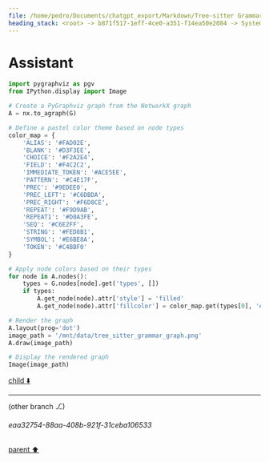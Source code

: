 ```yaml
---
file: /home/pedro/Documents/chatgpt_export/Markdown/Tree-sitter Grammar Visualization_ NetworkX & Graphviz.md
heading_stack: <root> -> b871f517-1eff-4ce0-a351-f14ea50e2084 -> System -> 10bdd2ac-112a-465d-8a80-9a7e6b87ee8a -> System -> aaa26ed0-25be-4ce1-881e-13f438a81018 -> User -> 16f82114-8497-4426-bb51-62a94559597a -> Assistant -> NetworkX -> Graphviz -> Combining NetworkX and Graphviz for Tree-sitter Grammar Visualization -> The Challenge -> The Approach -> Creative Ideas -> Technical Implementation -> Potential Pitfalls -> Conclusion -> aaa26fc9-1f37-46e5-9259-458a8d55dd15 -> User -> 9c564aec-e677-44c1-a480-a6c57d293462 -> Assistant -> a3eb6e27-f341-4b7a-a3d2-34f4cc84ec17 -> Assistant -> c52b2616-0df0-48a9-9a0a-0953bfbd2965 -> Tool -> ae11aab9-6f35-454c-94b2-c2c53890111e -> Assistant -> ca2f2a60-b9a3-4f93-9754-5ebe5ba70517 -> Assistant -> 8fba5a35-e974-4d97-ae80-844eb75c9ac4 -> Tool -> 6d10afb6-8dde-460d-9bad-821eb823350a -> Assistant -> cfa78ec0-6094-4895-a72e-3a426f4b264f -> Assistant -> 873bf5b9-8358-4f4b-828c-bc6c8c8b0cb2 -> Tool -> 1e02448a-70e8-498b-9928-ca9322d13faa -> Assistant -> aaa2f428-a377-42b7-a840-b7891498e057 -> User -> f63d0e39-9f0b-48d6-84eb-9062cb61b68e -> Assistant -> c6ac11e8-313a-4e50-9fdd-313705be3dee -> Assistant -> 326bbb63-28ff-4ade-9893-1f1b83ad81e9 -> Tool -> 35bfbcf8-aee4-4527-9f9c-8e48ebda444e -> Assistant -> 1377b9b9-b2c5-4e10-94a2-3e290eb55e68 -> Assistant
---
```

# Assistant

```python
import pygraphviz as pgv
from IPython.display import Image

# Create a PyGraphviz graph from the NetworkX graph
A = nx.to_agraph(G)

# Define a pastel color theme based on node types
color_map = {
    'ALIAS': '#FAD02E',
    'BLANK': '#D3F3EE',
    'CHOICE': '#F2A2E4',
    'FIELD': '#F4C2C2',
    'IMMEDIATE_TOKEN': '#ACE5EE',
    'PATTERN': '#C4E17F',
    'PREC': '#9EDEE0',
    'PREC_LEFT': '#C6DBDA',
    'PREC_RIGHT': '#F6D8CE',
    'REPEAT': '#F9D9AB',
    'REPEAT1': '#D0A3FE',
    'SEQ': '#C6E2FF',
    'STRING': '#FED8B1',
    'SYMBOL': '#E6BE8A',
    'TOKEN': '#C4BBF0'
}

# Apply node colors based on their types
for node in A.nodes():
    types = G.nodes[node].get('types', [])
    if types:
        A.get_node(node).attr['style'] = 'filled'
        A.get_node(node).attr['fillcolor'] = color_map.get(types[0], '#FFFFFF')

# Render the graph
A.layout(prog='dot')
image_path = '/mnt/data/tree_sitter_grammar_graph.png'
A.draw(image_path)

# Display the rendered graph
Image(image_path)
```

[child ⬇️](#eaa32754-88aa-408b-921f-31ceba106533)

---

(other branch ⎇)
###### eaa32754-88aa-408b-921f-31ceba106533
[parent ⬆️](#1377b9b9-b2c5-4e10-94a2-3e290eb55e68)
